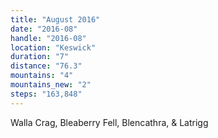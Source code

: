 ```yaml
---
title: "August 2016"
date: "2016-08"
handle: "2016-08"
location: "Keswick"
duration: "7"
distance: "76.3"
mountains: "4"
mountains_new: "2"
steps: "163,848"
---
```


Walla Crag, Bleaberry Fell, Blencathra, & Latrigg